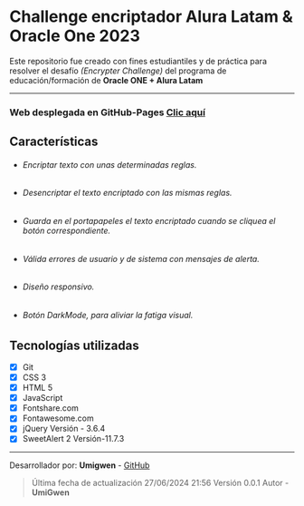 # Challenge encriptador Alura Latam & Oracle One 2023

Este repositorio fue creado con fines estudiantiles y de práctica para resolver el desafío _(Encrypter Challenge)_ del programa de educación/formación de **Oracle ONE + Alura Latam**

---

### Web desplegada en GitHub-Pages <a href="https://github.com/jeanpsx/" target="_blank"><span>Clic aquí</span></a>

## Características

- ###### Encriptar texto con unas determinadas reglas.
- ###### Desencriptar el texto encriptado con las mismas reglas.
- ###### Guarda en el portapapeles el texto encriptado cuando se cliquea el botón correspondiente.
- ###### Válida errores de usuario y de sistema con mensajes de alerta.
- ###### Diseño responsivo.
- ###### Botón DarkMode, para aliviar la fatiga visual.

## Tecnologías utilizadas

- [x] Git
- [x] CSS 3
- [x] HTML 5
- [x] JavaScript
- [x] Fontshare.com
- [x] Fontawesome.com
- [x] jQuery Versión - 3.6.4
- [x] SweetAlert 2 Versión-11.7.3

---

Desarrollador por: **Umigwen** - <a href="https://github.com/jeanpsx/" target="_blank"><span>GitHub</span></a>

> Última fecha de actualización 27/06/2024 21:56 Versión 0.0.1 Autor - **UmiGwen**

